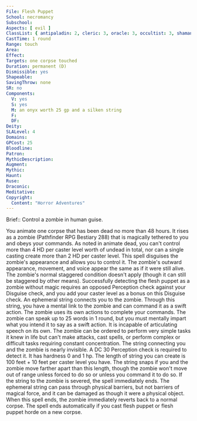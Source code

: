 ```yaml
---
File: Flesh Puppet
School: necromancy
Subschool: 
Aspects: [ evil ]
ClassList: { antipaladin: 2, cleric: 3, oracle: 3, occultist: 3, shaman: 3, sorcerer: 4, wizard: 4, spiritualist: 3, witch: 4 }
CastTime: 1 round
Range: touch
Area: 
Effect: 
Targets: one corpse touched
Duration: permanent (D)
Dismissible: yes
Shapeable: 
SavingThrow: none
SR: no
Components:
  V: yes
  S: yes
  M: an onyx worth 25 gp and a silken string
  F: 
  DF: 
Deity: 
SLALevel: 4
Domains: 
GPCost: 25
Bloodline: 
Patron: 
MythicDescription: 
Augment: 
Mythic: 
Haunt: 
Ruse: 
Draconic: 
Meditative: 
Copyright:
  Content: "Horror Adventures"
---
```

Brief:: Control a zombie in human guise.

You animate one corpse that has been dead no more than 48 hours. It rises as a zombie (Pathfinder RPG Bestiary 288) that is magically tethered to you and obeys your commands. As noted in animate dead, you can't control more than 4 HD per caster level worth of undead in total, nor can a single casting create more than 2 HD per caster level.  This spell disguises the zombie's appearance and allows you to control it. The zombie's outward appearance, movement, and voice appear the same as if it were still alive. The zombie's normal staggered condition doesn't apply (though it can still be staggered by other means). Successfully detecting the flesh puppet as a zombie without magic requires an opposed Perception check against your Disguise check, and you add your caster level as a bonus on this Disguise check.  An ephemeral string connects you to the zombie. Through this string, you have a mental link to the zombie and can command it as a swift action. The zombie uses its own actions to complete your commands. The zombie can speak up to 25 words in 1 round, but you must mentally impart what you intend it to say as a swift action. It is incapable of articulating speech on its own. The zombie can be ordered to perform very simple tasks it knew in life but can't make attacks, cast spells, or perform complex or difficult tasks requiring constant concentration.  The string connecting you and the zombie is nearly invisible. A DC 30 Perception check is required to detect it. It has hardness 0 and 1 hp. The length of string you can create is 100 feet + 10 feet per caster level you have. The string snaps if you and the zombie move farther apart than this length, though the zombie won't move out of range unless forced to do so or unless you command it to do so. If the string to the zombie is severed, the spell immediately ends. The ephemeral string can pass through  physical barriers, but not barriers of magical force, and it can be damaged as though it were a physical object.  When this spell ends, the zombie immediately reverts back to a normal corpse. The spell ends automatically if you cast flesh puppet or flesh puppet horde on a new corpse.
